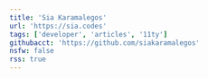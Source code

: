 ```yaml
---
title: 'Sia Karamalegos'
url: 'https://sia.codes'
tags: ['developer', 'articles', '11ty']
githubacct: 'https://github.com/siakaramalegos'
nsfw: false
rss: true
---
```

